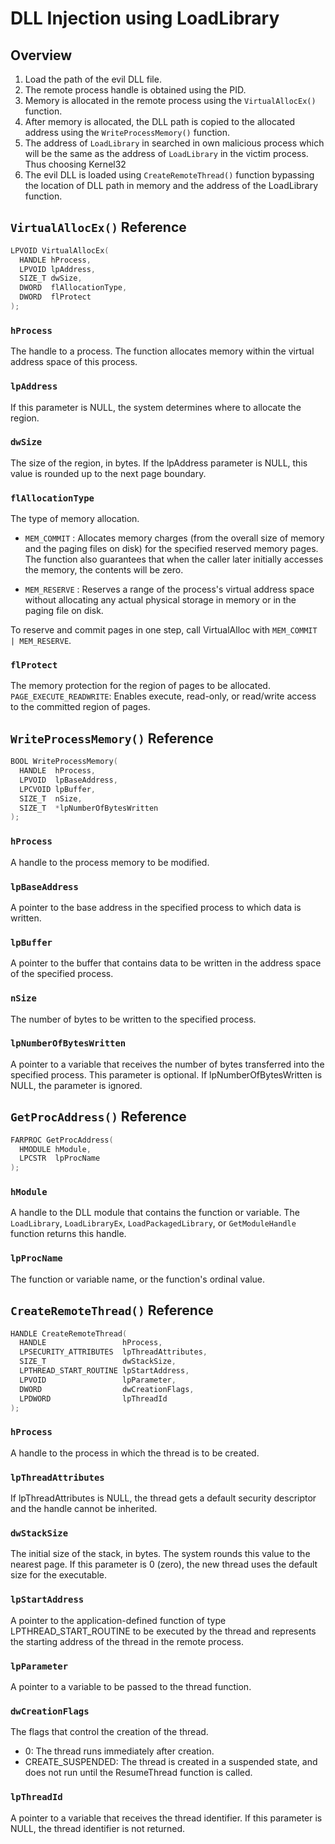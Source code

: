 # DLL Injection using LoadLibrary

## Overview

1. Load the path of the evil DLL file.
1. The remote process handle is obtained using the PID.
1. Memory is allocated in the remote process using the `VirtualAllocEx()` function.
1. After memory is allocated, the DLL path is copied to the allocated address using the `WriteProcessMemory()` function.
1. The address of `LoadLibrary` in searched in own malicious process which will be the same as the address of `LoadLibrary` in the victim process. Thus choosing Kernel32
1. The evil DLL is loaded using `CreateRemoteThread()` function bypassing the location of DLL path in memory and the address of the LoadLibrary function.

## `VirtualAllocEx()` Reference

```c++
LPVOID VirtualAllocEx(
  HANDLE hProcess,
  LPVOID lpAddress,
  SIZE_T dwSize,
  DWORD  flAllocationType,
  DWORD  flProtect
);
```

### `hProcess`

The handle to a process. The function allocates memory within the virtual address space of this process.

### `lpAddress`

If this parameter is NULL, the system determines where to allocate the region.

### `dwSize`

The size of the region, in bytes. If the lpAddress parameter is NULL, this value is rounded up to the next page boundary.

### `flAllocationType`

The type of memory allocation.

- `MEM_COMMIT` : Allocates memory charges (from the overall size of memory and the paging files on disk) for the specified reserved memory pages. The function also guarantees that when the caller later initially accesses the memory, the contents will be zero.

- `MEM_RESERVE` : Reserves a range of the process's virtual address space without allocating any actual physical storage in memory or in the paging file on disk.

To reserve and commit pages in one step, call VirtualAlloc with `MEM_COMMIT | MEM_RESERVE`.

### `flProtect`

The memory protection for the region of pages to be allocated.
`PAGE_EXECUTE_READWRITE`: Enables execute, read-only, or read/write access to the committed region of pages.

## `WriteProcessMemory()` Reference

```c++
BOOL WriteProcessMemory(
  HANDLE  hProcess,
  LPVOID  lpBaseAddress,
  LPCVOID lpBuffer,
  SIZE_T  nSize,
  SIZE_T  *lpNumberOfBytesWritten
);
```

### `hProcess`

A handle to the process memory to be modified.

### `lpBaseAddress`

A pointer to the base address in the specified process to which data is written.

### `lpBuffer`

A pointer to the buffer that contains data to be written in the address space of the specified process.

### `nSize`

The number of bytes to be written to the specified process.

### `lpNumberOfBytesWritten`

A pointer to a variable that receives the number of bytes transferred into the specified process. This parameter is optional. If lpNumberOfBytesWritten is NULL, the parameter is ignored.

## `GetProcAddress()` Reference

```c++
FARPROC GetProcAddress(
  HMODULE hModule,
  LPCSTR  lpProcName
);
```

### `hModule`

A handle to the DLL module that contains the function or variable. The `LoadLibrary`, `LoadLibraryEx`, `LoadPackagedLibrary`, or `GetModuleHandle` function returns this handle.

### `lpProcName`

The function or variable name, or the function's ordinal value.

## `CreateRemoteThread()` Reference

```c++
HANDLE CreateRemoteThread(
  HANDLE                 hProcess,
  LPSECURITY_ATTRIBUTES  lpThreadAttributes,
  SIZE_T                 dwStackSize,
  LPTHREAD_START_ROUTINE lpStartAddress,
  LPVOID                 lpParameter,
  DWORD                  dwCreationFlags,
  LPDWORD                lpThreadId
);
```

### `hProcess`

A handle to the process in which the thread is to be created.

### `lpThreadAttributes`

If lpThreadAttributes is NULL, the thread gets a default security descriptor and the handle cannot be inherited.

### `dwStackSize`

The initial size of the stack, in bytes. The system rounds this value to the nearest page. If this parameter is 0 (zero), the new thread uses the default size for the executable.

### `lpStartAddress`

A pointer to the application-defined function of type LPTHREAD_START_ROUTINE to be executed by the thread and represents the starting address of the thread in the remote process.

### `lpParameter`

A pointer to a variable to be passed to the thread function.

### `dwCreationFlags`

The flags that control the creation of the thread.

- 0: The thread runs immediately after creation.
- CREATE_SUSPENDED: The thread is created in a suspended state, and does not run until the ResumeThread function is called.

### `lpThreadId`

A pointer to a variable that receives the thread identifier. If this parameter is NULL, the thread identifier is not returned.
